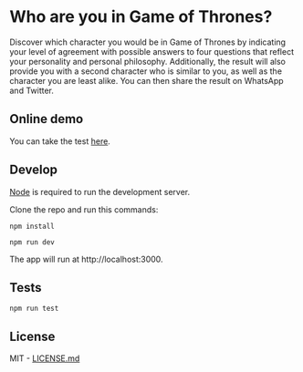 # Who are you in Game of Thrones?

Discover which character you would be in Game of Thrones by indicating your level of agreement with possible answers to four questions that reflect your personality and personal philosophy. Additionally, the result will also provide you with a second character who is similar to you, as well as the character you are least alike. You can then share the result on WhatsApp and Twitter.

## Online demo

You can take the test [here](who-are-you-in-got.vercel.app).

## Develop

[Node](https://nodejs.org/en/download/) is required to run the development server.

Clone the repo and run this commands:

```
npm install
```

```
npm run dev
```

The app will run at http://localhost:3000.

## Tests

```
npm run test
```

## License

MIT - [LICENSE.md](LICENSE.MD)
